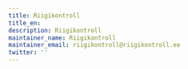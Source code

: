 ```yaml
---
title: Riigikontroll
title_en:
description: Riigikontroll
maintainer_name: Riigikontroll
maintainer_email: riigikontroll@riigikontroll.ee
twitter: ''
---
```

